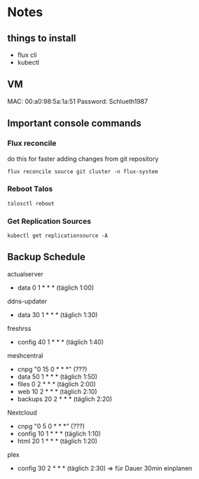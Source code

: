 # Notes

## things to install

- flux cli
- kubectl

## VM

MAC: 00:a0:98:5a:1a:51
Password: Schlueth1987

## Important console commands

### Flux reconcile

do this for faster adding changes from git repository

``` console
flux reconcile source git cluster -n flux-system
```

### Reboot Talos

``` console
talosctl reboot
```

### Get Replication Sources

``` console
kubectl get replicationsource -A
```

## Backup Schedule

actualserver
- data 0 1 * * * (täglich 1:00)

ddns-updater
- data 30 1 * * * (täglich 1:30)

freshrss
- config 40 1 * * * (täglich 1:40)

meshcentral
- cnpg "0 15 0 * * *" (???)
- data 50 1 * * * (täglich 1:50)
- files 0 2 * * * (täglich 2:00)
- web 10 2 * * * (täglich 2:10)
- backups 20 2 * * * (täglich 2:20)

Nextcloud
- cnpg "0 5 0 * * *" (???)
- config 10 1 * * * (täglich 1:10)
- html 20 1 * * * (täglich 1:20)

plex
- config 30 2 * * * (täglich 2:30) => für Dauer 30min einplanen
